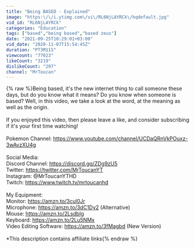 ```yaml
---
title: "Being BASED - Explained"
image: "https:\/\/i.ytimg.com\/vi\/RL6NjLAYRCk\/hqdefault.jpg"
vid_id: "RL6NjLAYRCk"
categories: "Education"
tags: ["based","being based","based zeus"]
date: "2021-09-25T10:29:01+03:00"
vid_date: "2020-11-07T15:54:45Z"
duration: "PT3M11S"
viewcount: "77023"
likeCount: "3219"
dislikeCount: "297"
channel: "MrToucan"
---
```

{% raw %}Being based, it's the new internet thing to call someone these days, but do you know what it means? Do you know when someone is based? Well, in this video, we take a look at the word, at the meaning as well as the origin. <br /><br />If you enjoyed this video, then please leave a like, and consider subscribing if it's your first time watching!<br /><br />Pokemon Channel: <a rel="nofollow" target="blank" href="https://www.youtube.com/channel/UCDaQRnVkPOuxz-3wAvzXU4g">https://www.youtube.com/channel/UCDaQRnVkPOuxz-3wAvzXU4g</a><br /><br />Social Media:<br />Discord Channel: <a rel="nofollow" target="blank" href="https://discord.gg/ZDg9zU5">https://discord.gg/ZDg9zU5</a><br />Twitter: <a rel="nofollow" target="blank" href="https://twitter.com/MrToucanYT">https://twitter.com/MrToucanYT</a><br />Instagram: @MrToucanYTHD<br />Twitch: <a rel="nofollow" target="blank" href="https://www.twitch.tv/mrtoucanhd">https://www.twitch.tv/mrtoucanhd</a><br /><br />My Equipment:<br />Monitor: <a rel="nofollow" target="blank" href="https://amzn.to/3cul0Jr">https://amzn.to/3cul0Jr</a><br />Microphone: <a rel="nofollow" target="blank" href="https://amzn.to/3dC1Dy2">https://amzn.to/3dC1Dy2</a> (Alternative)<br />Mouse: <a rel="nofollow" target="blank" href="https://amzn.to/2LsdbIg">https://amzn.to/2LsdbIg</a><br />Keyboard: <a rel="nofollow" target="blank" href="https://amzn.to/2Lu5NMx">https://amzn.to/2Lu5NMx</a><br />Video Editing Software: <a rel="nofollow" target="blank" href="https://amzn.to/3fMagbd">https://amzn.to/3fMagbd</a> (New Version)<br /><br />*This description contains affiliate links{% endraw %}

